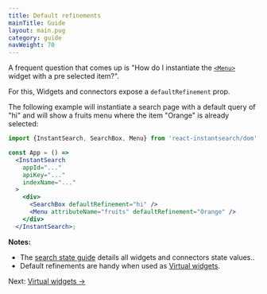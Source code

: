 ```yaml
---
title: Default refinements
mainTitle: Guide
layout: main.pug
category: guide
navWeight: 70
---
```


A frequent question that comes up is "How do I instantiate the [`<Menu>`](/widgets/Menu.html)
widget with a pre selected item?".

For this, Widgets and connectors expose a `defaultRefinement` prop.

The following example will instantiate a search page with a default query of "hi" and
will show a fruits menu where the item "Orange" is already selected:

```jsx
import {InstantSearch, SearchBox, Menu} from 'react-instantsearch/dom';

const App = () =>
  <InstantSearch
    appId="..."
    apiKey="..."
    indexName="..."
  >
    <div>
      <SearchBox defaultRefinement="hi" />
      <Menu attributeName="fruits" defaultRefinement="Orange" />
    </div>
  </InstantSearch>;
```

**Notes:**
* The [search state guide](/guide/Search%20state.html) details all widgets and connectors state values..
* Default refinements are handy when used as [Virtual widgets](/guide/Virtual%20widgets.html).

<div class="guide-nav">
Next: <a href="/guide/Virtual widgets.html">Virtual widgets →</a>
</div>
